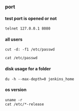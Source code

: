 
### port

#### test port is opened or not

    telnet 127.0.0.1 8080

#### all users

    cut -d: -f1 /etc/passwd
    
    cat /etc/passwd

#### disk usage for a folder

    du -h --max-depth=0 jenkins_home

#### os version

    uname -r
    cat /etc/*-release
